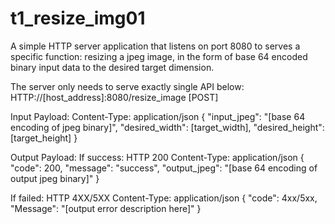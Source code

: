 # t1_resize_img01
A simple HTTP server application that listens on port 8080 to serves a
specific function: resizing a jpeg image, in the form of base 64 encoded binary input data
to the desired target dimension.


The server only needs to serve exactly single API below:
HTTP://[host_address]:8080/resize_image [POST]

Input Payload:
Content-Type: application/json
{
  "input_jpeg": "[base 64 encoding of jpeg binary]",
  "desired_width": [target_width],
  "desired_height": [target_height]
}


Output Payload:
If success:
HTTP 200
Content-Type: application/json
{
  "code": 200,
  "message": "success",
  "output_jpeg": "[base 64 encoding of output jpeg binary]"
}

If failed:
HTTP 4XX/5XX
Content-Type: application/json
{
  "code": 4xx/5xx,
  "Message": "[output error description here]"
}
